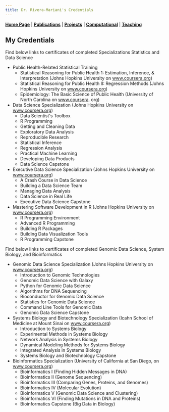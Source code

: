 ```yaml
---
title: Dr. Rivera-Mariani's Credentials
---
```


[**Home Page**](http://www.friveram.com/) | [**Publications**](http://www.friveram.com/publications) | [**Projects**](http://www.friveram.comt/projects) | [**Computational**](http://www.friveram.com/compbio) | [**Teaching**](http://www.friveram.com/teaching) 

## My Credentials

Find below links to certificates of completed Specializations Statistics and Data Science

* Public Health-Related Statistical Training
	+ Statistical Reasoning for Public Health 1:  Estimation, Inference, & Interpretation (Johns Hopkins University on www.coursera.org)
	+ Statistical Reasoning for Public Health II: Regression Methods (Johns Hopkins University on www.coursera.org)
	+ Epidemiology: The Basic Science of Public Health (University of North Carolina on www.coursera. org)
* Data Science Specialization (Johns Hopkins University on www.coursera.org)
	+ Data Scientist's Toolbox
	+ R Programming
	+ Getting and Cleaning Data
	+ Exploratory Data Analysis
	+ Reproducible Research
	+ Statistical Inference
	+ Regression Analysis
	+ Practical Machine Learning
	+ Developing Data Products
	+ Data Science Capstone
* Executive Data Science Specialization (Johns Hopkins University on www.coursera.org)
	+ A Crash Course in Data Science
	+ Building a Data Science Team
	+ Managing Data Analysis
	+ Data Science in Real Life
	+ Executive Data Science Capstone
* Mastering Software Development in R (Johns Hopkins University on www.coursera.org)
	+ R Programming Environment
	+ Advanced R Programming
	+ Building R Packages
	+ Building Data Visualization Tools
	+ R Programming Capstone
 

Find below links to certificates of completed Genomic Data Science, System Biology, and Bioinformatics

* Genomic Data Science Specialization (Johns Hopkins University on www.coursera.org)
	+ Introduction to Genomic Technologies
	+ Genomic Data Science with Galaxy
	+ Python for Genomic Data Science
	+ Algorithms for DNA Sequencing
	+ Bioconductor for Genomic Data Science
	+ Statistics for Genomic Data Science
	+ Command Line Tools for Genomic Data 
	+ Genomic Data Science Capstone
* Systems Biology and Biotechnology Specialization (Icahn School of Medicine at Mount Sinai on www.coursera.org)
	+ Introduction to Systems Biology
	+ Experimental Methods in Systems Biology
	+ Network Analysis in Systems Biology
	+ Dynamical Modeling Methods for Systems Biology 
	+ Integrated Analysis in Systems Biology
	+ Systems Biology and Biotechnology Capstone 
* Bioinformatics Specialization (University of California at San Diego, on www.coursera.org)
	+ Bioinformatics I (Finding Hidden Messages in DNA)
	+ Bioinformatics II (Genome Sequencing)
	+ Bioinformatics III (Comparing Genes, Proteins, and Genomes)
	+ Bioinformatics IV (Molecular Evolution)
	+ Bioinformatics V (Genomic Data Science and Clustering)
	+ Bioinformatics VI (Finding Mutations in DNA and Proteins)
	+ Bioinformatics Capstone (Big Data in Biology)